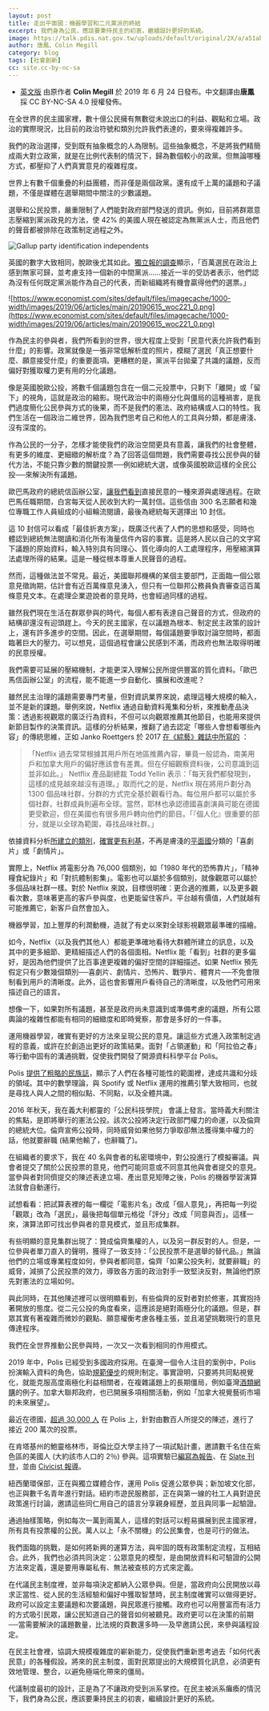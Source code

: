 ```yaml
---
layout: post
title: 走出平面國：機器學習和二元黨派的終結
excerpt: 我們身為公民，應該要秉持民主的初衷，繼續設計更好的系統。
image: https://talk.pdis.nat.gov.tw/uploads/default/original/2X/a/a51ab24bd076a61d3d1b07f4ffda418bf88dc724.jpeg
author: 唐鳳、Colin Megill
category: blog
tags: [社會創新]
cc: site.cc-by-nc-sa
---
```


* [英文版](https://civichall.org/civicist/beyond-flatland-machine-learning-end-two-party-binary/) 由原作者 **Colin Megill** 於 2019 年 6 月 24 日發布。中文翻譯由**唐鳳**採 CC BY-NC-SA 4.0 授權發佈。

在全世界的民主國家裡，數十億公民擁有無數從未說出口的利益、觀點和立場。政治的實際現況，比目前的政治符號和類別允許我們表達的，要來得複雜許多。

我們的政治選擇，受到既有抽象概念的人為限制。這些抽象概念，不是將我們精簡成兩大對立政黨，就是在比例代表制的情況下，歸為數個較小的政黨。但無論哪種方式，都壓抑了人們真實意見的複雜程度。

世界上有數千個重疊的利益團體，而非僅是兩個政黨。還有成千上萬的議題和子議題，不僅是媒體在選舉期間中關注的少數議題。

選舉和公民投票，嚴重限制了人們能對政府部門發送的資訊。例如，目前將群眾意志壓縮到黨派政見的方法，使 42% 的美國人現在被認定為無黨派人士，而且他們的聲音都被排除在政策制定過程之外。

![Gallup party identification independents](https://content.gallup.com/origin/gallupinc/GallupSpaces/Production/Cms/POLL/euflbdw5d0uafxwbcx14dg.png)

英國的數字大致相同，脫歐後尤其如此。[獨立報的調查](https://www.independent.co.uk/news/uk/politics/new-centrist-party-politically-homeless-brexit-labour-conservative-poll-a8312991.html)顯示，「百萬選民在政治上感到無家可歸，並考慮支持一個新的中間黨派……接近一半的受訪者表示，他們認為沒有任何既定黨派能作為自己的代表，而新組織將有機會贏得他們的選票。」

![https://www.economist.com/sites/default/files/imagecache/1000-width/images/2019/06/articles/main/20190615_woc221_0.png](https://www.economist.com/sites/default/files/imagecache/1000-width/images/2019/06/articles/main/20190615_woc221_0.png)

作為民主的參與者，我們所看到的世界，很大程度上受到「民意代表允許我們看到什麼」的影響。政黨就像是一張非常低解析度的照片，模糊了選民「真正想要什麼、願意接受什麼」的重要面項。更糟糕的是，黨派平台拋棄了共識的議題，反而偏好對獲取權力更有用的分化議題。

像是英國脫歐公投，將數千個議題包含在一個二元投票中，只剩下「離開」或「留下」的視角，這就是政治的縮影。現代政治中的兩極分化與僵局的這種禍害，是我們過度簡化公民參與方式的後果，而不是我們的憲法、政府結構或人口的特性。我們生活在一個政治二維世界，因為我們思考自己和他人的工具與分類，都是膚淺、沒有深度的。

作為公民的一分子，怎樣才能使我們的政治空間更具有意義，讓我們的社會整體，有更多的維度、更細緻的解析度？為了回答這個問題，我們需要尋找公民參與的替代方法，不能只靠少數的關鍵投票──例如總統大選，或像英國脫歐這樣的全民公投──來解決所有議題。

歐巴馬政府的總統信函辦公室，[讓我們看到](https://www.nytimes.com/2017/01/17/magazine/what-americans-wrote-to-obama.html)直接民意的一種來源與處理過程。在歐巴馬任職期間，白宮每天從人民收到大約一萬封信。這些信由 300 名志願者和幾位專職工作人員組成的小組輪流閱讀，最後為總統每天選擇出 10 封信。

這 10 封信可以看成「最佳折衷方案」，既廣泛代表了人們的思想和感受，同時也體認到總統無法閱讀和消化所有海量信件內容的事實。這是將人民以自己的文字寫下議題的原始資料，輸入特別具有同理心、質化導向的人工處理程序，用壓縮演算法處理所得的結果。這是一種從根本尊重人民聲音的過程。

然而，這種做法並不常見。最近，美國聯邦機構的某個主要部門，正面臨一個公眾意見徵詢期，估計會有近百萬條意見湧入，但只有一位聯邦公務員負責審查這百萬條意見文本。在處理企業遊說者的意見時，也會經過同樣的過程。

雖然我們現在生活在群眾參與的時代，每個人都有表達自己聲音的方式，但政府的結構卻還沒有迎頭趕上。今天的民主國家，在以議題為根本、制定民主政策的設計上，還有許多進步的空間。因此，在選舉期間，每個議題要爭取討論空間時，都面臨著巨大的壓力。可以想見，這個過程會讓公民感到不滿，而政府也無法取得明確的民意授權。

我們需要可延展的壓縮機制，才能更深入理解公民所提供豐富的質化資料。「歐巴馬信函辦公室」的流程，能不能進一步自動化、擴展和改進呢？

雖然民主治理的議題需要專門考量，但對資訊業界來說，處理這種大規模的輸入，並不是新的課題。舉例來說，Netflix 通過自動資料蒐集和分析，來推動產品決策：透過影視觀眾的廣泛行為資料，不但可以向觀眾推薦其他節目，也能用來提供新節目製作的決策資訊。這樣的分析結果，推翻了過去認定「哪些人會想看哪些內容」的傳統思維，正如 Janko Roettgers 於 2017 [在《綜藝》雜誌中所寫的](https://variety.com/2017/digital/news/netflix-lab-day-behind-the-scenes-1202011105/) ：

> 「Netflix 過去常常根據其用戶所在地區推薦內容，畢竟一般認為，南美用戶和加拿大用戶的偏好應該會有差異。但在仔細觀察資料後，公司意識到這並非如此。」 Netflix 產品副總裁 Todd Yellin 表示：「每天我們都發現到，這樣的成見越來越沒有道理。」取而代之的是，Netflix 現在將用戶劃分為 1300 個品味社群，分群的方式完全基於觀看行為。每位用戶都可以屬於多個社群，社群成員則遍布全球。當然，耶林也承認德國喜劇演員可能在德國更受歡迎，但在美國也有很多用戶轉向他們的節目。「『個人化』很重要的部分，就是以全球為範圍，尋找品味社群。」

依據資料分析[所建立的類別](https://www.theatlantic.com/technology/archive/2014/01/how-netflix-reverse-engineered-hollywood/282679/)，[確實更有利基](https://www.vulture.com/2018/06/how-netflix-swallowed-tv-industry.html)，不再是膚淺的[平面國](https://zh.wikipedia.org/wiki/%E5%B9%B3%E9%9D%A2%E5%9C%8B)分類的「喜劇片」或「劇情片」。

實際上，Netflix 將電影分為 76,000 個類別，如「1980 年代的恐怖靠片」，「精神糧食紀錄片」和「對抗體制影集」。電影也可以屬於多個類別，就像觀眾可以屬於多個品味社群一樣。對於 Netflix 來說，目標很明確：更合適的推薦，以及更多觀看次數，意味著更高的客戶參與度，也更能留住客戶。平台越有價值，人們就越有可能推薦它，新客戶自然會加入。

機器學習，加上豐厚的利潤動機，造就了有史以來對全球影視觀眾最準確的描繪。

如今，Netflix（以及我們其他人）都能更準確地看待大群體所建立的訊息，以及其中的更多細節、更精細描述人們的各個面相。Netflix 能「看到」社群的更多偏好，是因為他們提供了比百事達更複雜的偏好空間的詳細描述。如果 Netflix 預先假定只有少數幾個類別──喜劇片、劇情片、恐怖片、戰爭片、體育片──不免會限制看到用戶的清晰度。此外，這也會影響用戶看待自己的清晰度，以及他們可用來描述自己的語言。

想像一下，如果對所有議題，甚至是政府尚未意識到或準備考慮的議題，所有公眾輿論的複雜性都能有相同的細緻度和即時覺察，那會是多好的一件事。

運用機器學習，確實有更好的方法來呈現公民的意見。讓這些方式進入政策制定過程的意義，或許在於創造出更好的政策結果。面對「占領運動」和「阿拉伯之春」等行動中固有的溝通挑戰，促使我們開發了開源資料科學平台 Polis。

Polis [提供了粗略的民族誌](https://www.nesta.org.uk/blog/crowdsourcing-democracy-using-wikisurveys/)，顯示了人們在各種可能性的範圍裡，達成共識和分歧的領域。其中的數學理論，與 Spotify 或 Netflix 運用的推薦引擎大致相同，也就是尋找人與人之間的相似點、不同點，以及全體共識。

2016 年秋天，我在義大利都靈的「公民科技學院」 會議上發言。當時義大利關注的焦點，是即將舉行的憲法公投。該次公投將決定行政部門權力的命運，以及倫齊的總統大位。倫齊宣佈公投時，同時威脅如果他努力爭取卻無法獲得集中權力的話，他就要辭職 (結果他輸了，也辭職了)。

在組織者的要求下，我在 40 名與會者的私密環境中，對公投進行了模擬審議。與會者提交了關於公民投票的意見，他們可能同意或不同意其他與會者提交的意見。當參與者對同儕提交的陳述表達立場、產出意見矩陣之後，Polis 的機器學習演算法就會自動運行。

試想看看：把試算表裡的每一欄從「電影片名」改成「個人意見」，再把每一列從「觀眾」改為「選民」，最後把每個單元格從「評分」改成「同意與否」。這樣一來，演算法即可找出參與者的意見模式，並且形成集群。

有些明顯的意見集群出現了：贊成倫齊集權的人，以及另一群反對的人。但是，一位參與者單刀直入的聲明，獲得了一致支持：「公民投票不是選舉的替代品。」無論他們的立場或專業程度如何，參與者都同意，倫齊「如果公投失利，就要辭職」的威脅，減損了公民投票的效力，導致各方面的政治對手一致堅決反對，無論他們原先對憲法的立場如何。

與此同時，在其他陳述裡可以很明顯看到，有些倫齊的反對者對於修憲，其實抱持著開放的態度。從二元公投的角度看來，這應該是絕對兩極分化的議題。但是，群眾其實有著複雜而微妙的觀點、願意權衡考慮各種主張，並且渴望挑戰現行的意見傳達程序。

我們在全世界推動公民參與時，一次又一次看到相同的作用模式。

2019 年中，Polis 已經受到多國政府採用。在臺灣一個令人注目的案例中，Polis 扮演輸入資料的角色，協助[規範優步](https://blog.pol.is/uber-responds-to-vtaiwans-coherent-blended-volition-3e9b75102b9b)的規則制定。事實證明，只要將共同點視覺化，就能克服高度兩極化利益相關者，在複雜議題上的長期僵局，例如臺灣[酒類網購](https://www.technologyreview.com/s/611816/the-simple-but-ingenious-system-taiwan-uses-to-crowdsource-its-laws/)的例子。加拿大聯邦政府，也已開展多項相關活動，例如「加拿大視覺藝術市場的未來展望」。

最近在德國，[超過 30,000 人](https://aufstehen.de/pol-is/) 在 Polis 上，針對由數百人所提交的陳述，進行了接近 200 萬次的投票。

在肯塔基州的鮑靈格林市，哥倫比亞大學主持了一項試點計畫，邀請數千名住在紫色區的美國人 (大約該市人口的 2％) 參與。這項實驗已[編寫為報告](http://www.civic-assembly.org/bowling-green-report/)、在 [Slate 刊登](https://slate.com/news-and-politics/2018/12/political-polarization-bowling-green-study-kentucky-immigration.html)，並由 [Civicist 報導](https://civichall.org/civicist/testing-tech-consensus-purple-town/)。


紐西蘭環保部，正在與獨立媒體合作，運用 Polis 促進公眾參與；新加坡文化部，也正與數千名青年進行對話。紐約市遊民服務部，正在與第一線的社工人員對遊民政策進行討論，邀請這些同仁用自己的語言分享親身經歷，並且與同事一起驗證。

通過抽樣策略，例如每次一萬到兩萬人，這樣的對話可以輕易擴展到民主國家裡，所有具有投票權的公民。萬人以上「永不關機」的公民集會，也是可行的做法。

我們面臨的挑戰，是如何將新興的運算方法，與牢固的既有政策制定流程，互相結合。此外，我們也必須共同決定：公眾意見的模型，是由開放資料和可驗證的公開方法來定義，還是要用專屬私有、無法被查核的方式來定義。

在代議民主制度裡，並非每項決定都納入公眾參與。但是，當政府向公民開放以尋求正當性、從人民的生活經驗和偏好中獲取智慧時，民主制度確實可以做得更好。政府可以設定主要議題和次要議題，與民眾進行接觸。政府也可以用豐富而有活力的方式吸引民眾，讓公民知道自己的聲音如何被聽見。政府更可以在決策的前期──當需要解決的議題數量，比法規的頁數還多時──及早邀請公民，來參與議程設定。

在民主社會裡，協調大規模複雜度的嶄新能力，促使我們重新思考過去「如何代表民意」的各種假設。將來的民主制度，面對民眾提出的大規模質化訊息，必須更有效地管理、整合，以避免極端化帶來的僵局。

代議制度最初的設計，正是為了不讓政府受到派系掌控。在民主被派系癱瘓的情況下，我們身為公民，應該要秉持民主的初衷，繼續設計更好的系統。
